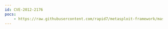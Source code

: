 ```yaml
---
id: CVE-2012-2176
pocs:
    - https://raw.githubusercontent.com/rapid7/metasploit-framework/master/modules/exploits/windows/browser/quickr_qp2_bof.rb
---
```

